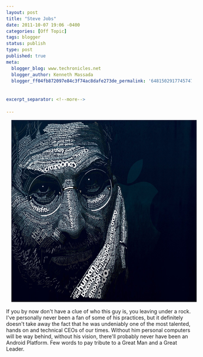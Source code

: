 ```yaml
---
layout: post
title: "Steve Jobs"
date: 2011-10-07 19:06 -0400
categories: [Off Topic]
tags: blogger
status: publish
type: post
published: true
meta:
  blogger_blog: www.techronicles.net
  blogger_author: Kenneth Massada
  blogger_ff04fb872097e84c3f74ac8dafe273de_permalink: '6481502917745747172'


excerpt_separator: <!--more-->

---
```

<div class="separator" style="clear:both;text-align:center;"><a href="#" style="margin-left:1em;margin-right:1em;"><img border="0" height="494" src="/assets/images/wp/8a661-290453_10150318526944607_526699606_8140028_980394770_o.jpg?w=300" width="640" /></a></div>
<p>If you by now don't have a clue of who this guy is, you leaving under a rock. I've personally never been a fan of some of his practices, but it definitely doesn't take away the fact that he was undeniably one of the most talented, hands on and technical CEOs of our times. Without him personal computers will be way behind, without his vision, there'll probably never have been an Android Platform. Few words to pay tribute to a Great Man and a Great Leader.</p>
